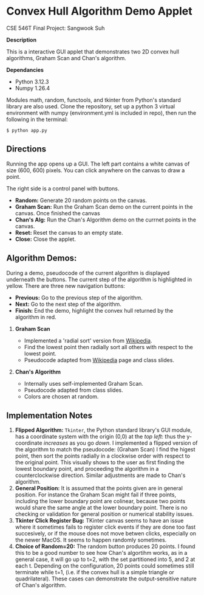 # Convex Hull Algorithm Demo Applet

CSE 546T Final Project: Sangwook Suh

**Description**

This is a interactive GUI applet that demonstrates two 2D convex hull algorithms, Graham Scan and Chan's algorithm.

**Dependancies** 

- Python 3.12.3
- Numpy 1.26.4

Modules math, random, functools, and tkinter from Python's standard library are also used.
Clone the repository, set up a python 3 virtual environment with numpy (environment.yml is included in repo), then run the following in the terminal:

`$ python app.py`
  
## Directions

Running the app opens up a GUI. The left part contains a white canvas of size (600, 600) pixels. You can click anywhere on the canvas to draw a point. 

The right side is a control panel with buttons. 

- **Random:** Generate 20 random points on the canvas.
- **Graham Scan:** Run the Graham Scan demo on the current points in the canvas. Once finished the canvas 
- **Chan's Alg:** Run the Chan's Algorithm demo on the currnet points in the canvas.
- **Reset:** Reset the canvas to an empty state.
- **Close:** Close the applet.

## Algorithm Demos:

During a demo, pseudocode of the current algorithm is displayed underneath the buttons. The current step of the algorithm is highlighted in yellow. There are three new navigation buttons:

- **Previous:** Go to the previous step of the algorithm.
- **Next:** Go to the next step of the algorithm.
- **Finish:** End the demo, highlight the convex hull returned by the algorithm in red.

1. **Graham Scan**
   - Implemented a 'radial sort' version from [Wikipedia](https://en.wikipedia.org/wiki/Graham_scan).
   - Find the lowest point then radially sort all others with respect to the lowest point.
   - Pseudocode adapted from [Wikipedia](https://en.wikipedia.org/wiki/Graham_scan) page and class slides.

2. **Chan's Algorithm**
   - Internally uses self-implemented Graham Scan.
   - Pseudocode adapted from class slides.
   - Colors are chosen at random.
  
## Implementation Notes

1. **Flipped Algorithm:** `Tkinter`, the Python standard library's GUI module, has a coordinate system with the origin (0,0) at the _top left_: thus the y-coordinate _increases_ as you go _down_. I implemented a flipped version of the algorithm to match the pseudocode: (Graham Scan) I find the higest point, then sort the points radially in a clockwise order with respect to the original point. This visually shows to the user as first finding the lowest boundary point, and proceeding the algorithm in a counterclockwise direction. Similar adjustments are made to Chan's algorithm.
2. **General Position:** It is assumed that the points given are in general position. For instance the Graham Scan might fail if three points, including the lower boundary point are colinear, because two points would share the same angle at the lower boundary point. There is no checking or validation for general position or numerical stability issues.
3. **Tkinter Click Register Bug:** TKinter canvas seems to have an issue where it sometimes fails to register click events if they are done too fast succesively, or if the mouse does not move betwen clicks, especially on the newer MacOS. It seems to happen randomly sometimes.
4. **Choice of Random=20:** The random button produces 20 points. I found this to be a good number to see how Chan's algortihm works, as in a general case, it will go up to t=2, with the set partitioned into 5, and 2 at each t. Depending on the configuration, 20 points could sometimes still terminate while t=1, (i.e. if the convex hull is a simple triangle or quadrilateral). These cases can demonstrate the output-sensitive nature of Chan's algorithm.

   


